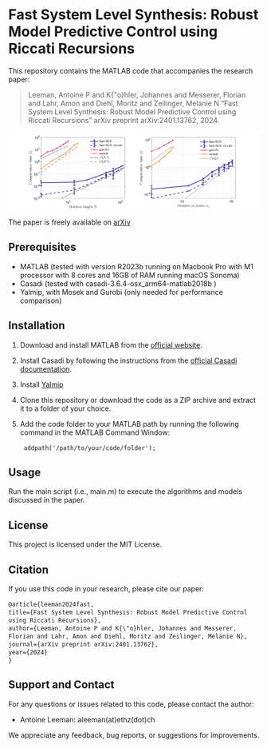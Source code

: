 # Fast System Level Synthesis: Robust Model Predictive Control using Riccati Recursions
This repository contains the MATLAB code that accompanies the research paper:
> Leeman, Antoine P and K{\"o}hler, Johannes and Messerer, Florian and Lahr, Amon and Diehl, Moritz and Zeilinger, Melanie N “Fast System Level Synthesis: Robust Model Predictive Control using Riccati Recursions” 
> arXiv preprint arXiv:2401.13762, 2024.

![Project Image](fig4.png)

The paper is freely available on [arXiv](https://arxiv.org/abs/2401.13762) 

## Prerequisites
- MATLAB (tested with version R2023b running on Macbook Pro with M1 processor with 8 cores and 16GB of RAM running macOS Sonoma)
- Casadi (tested with casadi-3.6.4-osx_arm64-matlab2018b )
- Yalmip, with Mosek and Gurobi (only needed for performance comparison)

## Installation
1. Download and install MATLAB from the [official website](https://www.mathworks.com/products/matlab.html).

2. Install Casadi by following the instructions from the [official Casadi documentation](https://web.casadi.org/get/).
    
3. Install [Yalmip](https://yalmip.github.io/tutorial/installation/)

3. Clone this repository or download the code as a ZIP archive and extract it to a folder of your choice.

4. Add the code folder to your MATLAB path by running the following command in the MATLAB Command Window:
    
        addpath('/path/to/your/code/folder');
    
## Usage

Run the main script (i.e., main.m) to execute the algorithms and models discussed in the paper.

## License

This project is licensed under the MIT License.

## Citation

If you use this code in your research, please cite our paper:
  ```
@article{leeman2024fast,
  title={Fast System Level Synthesis: Robust Model Predictive Control using Riccati Recursions},
  author={Leeman, Antoine P and K{\"o}hler, Johannes and Messerer, Florian and Lahr, Amon and Diehl, Moritz and Zeilinger, Melanie N},
  journal={arXiv preprint arXiv:2401.13762},
  year={2024}
}
  ```
  

## Support and Contact

For any questions or issues related to this code, please contact the author:

- Antoine Leeman: aleeman(at)ethz(dot)ch

We appreciate any feedback, bug reports, or suggestions for improvements.
